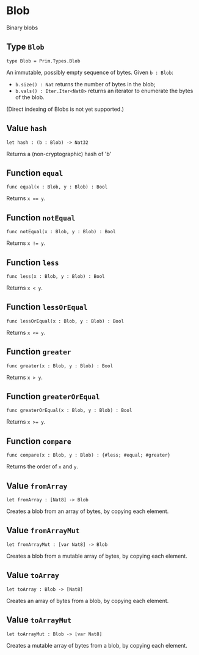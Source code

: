 # Blob
Binary blobs

## Type `Blob`
``` motoko no-repl
type Blob = Prim.Types.Blob
```

An immutable, possibly empty sequence of bytes.
Given `b : Blob`:

* `b.size() : Nat` returns the number of bytes in the blob;
* `b.vals() : Iter.Iter<Nat8>` returns an iterator to enumerate the bytes of the blob.

(Direct indexing of Blobs is not yet supported.)

## Value `hash`
``` motoko no-repl
let hash : (b : Blob) -> Nat32
```

Returns a (non-cryptographic) hash of 'b'

## Function `equal`
``` motoko no-repl
func equal(x : Blob, y : Blob) : Bool
```

Returns `x == y`.

## Function `notEqual`
``` motoko no-repl
func notEqual(x : Blob, y : Blob) : Bool
```

Returns `x != y`.

## Function `less`
``` motoko no-repl
func less(x : Blob, y : Blob) : Bool
```

Returns `x < y`.

## Function `lessOrEqual`
``` motoko no-repl
func lessOrEqual(x : Blob, y : Blob) : Bool
```

Returns `x <= y`.

## Function `greater`
``` motoko no-repl
func greater(x : Blob, y : Blob) : Bool
```

Returns `x > y`.

## Function `greaterOrEqual`
``` motoko no-repl
func greaterOrEqual(x : Blob, y : Blob) : Bool
```

Returns `x >= y`.

## Function `compare`
``` motoko no-repl
func compare(x : Blob, y : Blob) : {#less; #equal; #greater}
```

Returns the order of `x` and `y`.

## Value `fromArray`
``` motoko no-repl
let fromArray : [Nat8] -> Blob
```

Creates a blob from an array of bytes, by copying each element.

## Value `fromArrayMut`
``` motoko no-repl
let fromArrayMut : [var Nat8] -> Blob
```

Creates a blob from a mutable array of bytes, by copying each element.

## Value `toArray`
``` motoko no-repl
let toArray : Blob -> [Nat8]
```

Creates an array of bytes from a blob, by copying each element.

## Value `toArrayMut`
``` motoko no-repl
let toArrayMut : Blob -> [var Nat8]
```

Creates a mutable array of bytes from a blob, by copying each element.
